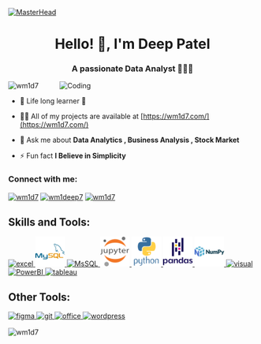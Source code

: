 [![MasterHead](https://beyondtheory.co.uk/storage/images/other/2016/08/Beyond-Theory-Data-Analysis-Landing-Page-graphic.png)](https://WM1D7.io)
<h1 align="center">Hello! 👋,  I'm Deep Patel</h1>
<h3 align="center">A passionate Data Analyst 👨🏻‍💻</h3> 
<img align="right" alt="Coding" width="400" src="https://user-images.githubusercontent.com/84115928/142569072-22fdc7ac-5815-4e96-b84d-f918a85d47ec.gif">

<p align="left"> <img src="https://komarev.com/ghpvc/?username=wm1d7&label=Profile%20views&color=0e75b6&style=flat" alt="wm1d7" /> </p>

- 🌱 Life long learner **🌳**

- 👨‍💻 All of my projects are available at [https://wm1d7.com/](https://wm1d7.com/)

- 💬 Ask me about **Data Analytics , Business Analysis , Stock Market**

- ⚡ Fun fact **I Believe in Simplicity**

<h3 align="left">Connect with me:</h3>
<p align="left">
<a href="https://linkedin.com/in/wm1d7" target="blank"><img align="center" src="https://raw.githubusercontent.com/rahuldkjain/github-profile-readme-generator/master/src/images/icons/Social/linked-in-alt.svg" alt="wm1d7" height="30" width="40" /></a>
<a href="https://kaggle.com/wm1deep7" target="blank"><img align="center" src="https://raw.githubusercontent.com/rahuldkjain/github-profile-readme-generator/master/src/images/icons/Social/kaggle.svg" alt="wm1deep7" height="30" width="40" /></a>
<a href="https://www.hackerrank.com/wm1d7" target="blank"><img align="center" src="https://raw.githubusercontent.com/rahuldkjain/github-profile-readme-generator/master/src/images/icons/Social/hackerrank.svg" alt="wm1d7" height="30" width="40" /></a>
</p>

## Skills and Tools: <div>
<p align="left">
  <a href="https://www.microsoft.com/en-in/microsoft-365/excel" target="_blank" rel="noreferrer"> <img src="https://techcommunity.microsoft.com/t5/image/serverpage/image-id/375416i783713B05CAD4A92/image-size/original?v=v2&px=-1" title="excel" alt="excel" width="80" height="50"/> </a> 
  <a href="https://www.mysql.com/" target="_blank" rel="noreferrer"> <img src="https://github.com/devicons/devicon/blob/master/icons/mysql/mysql-original-wordmark.svg" title="MySQL"  alt="MySQL" width="60" height="60"/> </a>
  <a href="https://www.microsoft.com/en-in/sql-server/sql-server-downloads" target="_blank" rel="noreferrer"> <img src="https://allvectorlogo.com/img/2017/02/microsoft-sql-server-logo.png" title="MsSQL"  alt="MsSQL" width="90" height="60"/> </a>
  <a href="https://jupyter.org/" target="_blank" rel="noreferrer"> <img src="https://github.com/devicons/devicon/blob/master/icons/jupyter/jupyter-original-wordmark.svg" title="Jupyter" alt="Jupyter" width="60" height="60"/> </a>
  <a href="https://www.python.org/" target="_blank" rel="noreferrer"> <img src="https://github.com/devicons/devicon/blob/master/icons/python/python-original-wordmark.svg" title="Python" alt="Python" width="60" height="60"/> </a> 
  <a href="https://pandas.pydata.org/" target="_blank" rel="noreferrer"> <img src="https://github.com/devicons/devicon/blob/master/icons/pandas/pandas-original-wordmark.svg" title="Pandas" alt="Pandas" width="60" height="60"/> </a> 
  <a href="https://numpy.org/" target="_blank" rel="noreferrer"> <img src="https://github.com/devicons/devicon/blob/master/icons/numpy/numpy-original-wordmark.svg" title="Numpy" alt="Numpy" width="60" height="60"/> </a>
  <a href="https://seaborn.pydata.org/" target="_blank" rel="noreferrer"> <img src="https://cdn-images-1.medium.com/v2/resize:fill:1600:480/gravity:fp:0.5:0.4/0*ifc4w9GFn5TduuGw.png" title="visual" alt="visual" width="100" height="70"/> </a>
  <a href="https://www.microsoft.com/en-us/download/details.aspx?id=58494" target="_blank" rel="noreferrer"> <img src="https://github.com/microsoft/PowerBI-Icons/blob/main/PNG/Desktop.png" title="PowerBI" alt="PowerBI" width="50" height="60"/> </a> 
  <a href="https://public.tableau.com/app/discover" target="_blank" rel="noreferrer"> <img src="https://cdn.worldvectorlogo.com/logos/tableau-software.svg" title="tableau" alt="tableau" width="50" height="60"/> </a> 

  ## Other Tools: <div>
  <p align="left">
  <a href="https://www.figma.com/" target="_blank" rel="noreferrer"> <img src="https://www.vectorlogo.zone/logos/figma/figma-icon.svg" alt="figma" width="50" height="50"/> </a> 
  <a href="https://git-scm.com/" target="_blank" rel="noreferrer"> <img src="https://www.vectorlogo.zone/logos/git-scm/git-scm-icon.svg" alt="git" width="50" height="50"/> </a> 
   <a href="https://www.microsoft.com/en-in/microsoft-365/microsoft-office" target="_blank" rel="noreferrer"> <img src="https://logowik.com/content/uploads/images/microsoft-office3327.jpg" alt="office" width="90" height="70"/> </a> 
    <a href="https://wordpress.com/" target="_blank" rel="noreferrer"> <img src="https://cdn.pixabay.com/photo/2016/11/09/08/58/wordpress-1810632_1280.jpg" alt="wordpress" width="55" height="50"/> </a> 
 


<p><img align="center" src="https://github-readme-streak-stats.herokuapp.com/?user=wm1d7&" alt="wm1d7" /></p>
